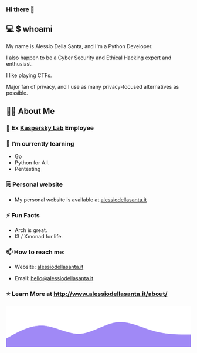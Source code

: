 ### Hi there 👋

## 💻 $ whoami

My name is Alessio Della Santa, and I'm a Python Developer.

I also happen to be a Cyber Security and Ethical Hacking expert and enthusiast.

I like playing CTFs.

Major fan of privacy, and I use as many privacy-focused alternatives as possible.

## :man_technologist: About Me


### :telescope: Ex [Kaspersky Lab](https://www.kaspersky.com/) Employee

### :seedling: I’m currently learning

- Go
- Python for A.I.
- Pentesting

### :spiral_notepad: Personal website

- My personal website is available at [alessiodellasanta.it](http://alessiodellasanta.it)

### :zap: Fun Facts

- Arch is great. 
- I3 / Xmonad for life.

### :mailbox: How to reach me:

- Website: [alessiodellasanta.it](http://alessiodellasanta.it)

- Email: [hello@alessiodellasanta.it](mailto:hello@alessiodellasanta.it)


### :star: Learn More at http://www.alessiodellasanta.it/about/

<img src="https://raw.githubusercontent.com/alessio-ds/alessio-ds/main/images/wave.svg" >
